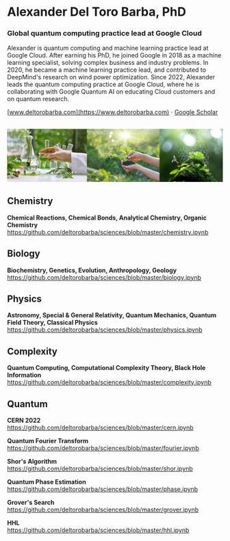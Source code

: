 # Alexander Del Toro Barba, PhD

### Global quantum computing practice lead at Google Cloud

Alexander is quantum computing and machine learning practice lead at Google Cloud. After earning his PhD, he joined Google in 2018 as a machine learning specialist, solving complex business and industry problems. In 2020, he became a machine learning practice lead, and contributed to DeepMind's research on wind power optimization. Since 2022, Alexander leads the quantum computing practice at Google Cloud, where he is collaborating with Google Quantum AI on educating Cloud customers and on quantum research.  

[www.deltorobarba.com](https://www.deltorobarba.com) $\cdot$ [Google Scholar](https://scholar.google.com/citations?hl=en&user=fddyK-wAAAAJ)

<br>

<img src="https://raw.githubusercontent.com/deltorobarba/repo/master/sciences_0000.png" alt="sciences">

<br>

## Chemistry

<b>Chemical Reactions, Chemical Bonds, Analytical Chemistry, Organic Chemistry</b><br>
https://github.com/deltorobarba/sciences/blob/master/chemistry.ipynb

## Biology

<b>Biochemistry, Genetics, Evolution, Anthropology, Geology</b><br>
https://github.com/deltorobarba/sciences/blob/master/biology.ipynb

## Physics

<b>Astronomy, Special & General Relativity, Quantum Mechanics, Quantum Field Theory, Classical Physics</b><br>
https://github.com/deltorobarba/sciences/blob/master/physics.ipynb

## Complexity

<b>Quantum Computing, Computational Complexity Theory, Black Hole Information</b><br>
https://github.com/deltorobarba/sciences/blob/master/complexity.ipynb

## Quantum

<b>CERN 2022</b><br>
https://github.com/deltorobarba/sciences/blob/master/cern.ipynb

<b>Quantum Fourier Transform</b><br>
https://github.com/deltorobarba/sciences/blob/master/fourier.ipynb

<b>Shor's Algorithm</b><br>
https://github.com/deltorobarba/sciences/blob/master/shor.ipynb

<b>Quantum Phase Estimation</b><br>
https://github.com/deltorobarba/sciences/blob/master/phase.ipynb

<b>Grover's Search</b><br>
https://github.com/deltorobarba/sciences/blob/master/grover.ipynb

<b>HHL</b><br>
https://github.com/deltorobarba/sciences/blob/master/hhl.ipynb
